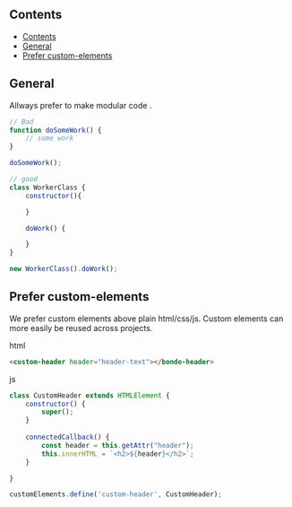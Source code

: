 ## Contents

- [Contents](#contents)
- [General](#general)
- [Prefer custom-elements](#prefer-custom-elements)


## General
Allways prefer to make modular code . 
```js
// Bad
function doSomeWork() {
    // some work
}

doSomeWork();

// good
class WorkerClass {
    constructor(){

    }

    doWork() {

    }
}

new WorkerClass().doWork();

```

## Prefer custom-elements
We prefer custom elements above plain html/css/js. Custom elements can more easily be reused across projects.

html
```html
<custom-header header="header-text"></bondo-header>
```
js

```js
class CustomHeader extends HTMLElement {
    constructor() {
        super();
    }
    
    connectedCallback() {
        const header = this.getAttr("header");
        this.innerHTML = `<h2>${header}</h2>`;
    }

}

customElements.define('custom-header', CustomHeader);
```

